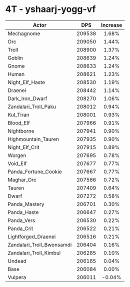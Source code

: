 # 4T - yshaarj-yogg-vf
| Actor | DPS | Increase |
|---|:---:|:---:|
|Mechagnome|209538|1.68%|
|Orc|209050|1.44%|
|Troll|208900|1.37%|
|Goblin|208639|1.24%|
|Gnome|208633|1.24%|
|Human|208621|1.23%|
|Night_Elf_Haste|208530|1.19%|
|Draenei|208442|1.14%|
|Dark_Iron_Dwarf|208270|1.06%|
|Zandalari_Troll_Paku|208012|0.94%|
|Kul_Tiran|208001|0.93%|
|Blood_Elf|207966|0.91%|
|Nightborne|207941|0.90%|
|Highmountain_Tauren|207935|0.90%|
|Night_Elf_Crit|207915|0.89%|
|Worgen|207695|0.78%|
|Void_Elf|207677|0.77%|
|Panda_Fortune_Cookie|207667|0.77%|
|Maghar_Orc|207566|0.72%|
|Tauren|207409|0.64%|
|Dwarf|207272|0.58%|
|Panda_Mastery|206701|0.30%|
|Panda_Haste|206647|0.27%|
|Panda_Vers|206530|0.22%|
|Panda_Crit|206522|0.21%|
|Lightforged_Draenei|206516|0.21%|
|Zandalari_Troll_Bwonsamdi|206404|0.16%|
|Zandalari_Troll_Kimbul|206285|0.10%|
|Undead|206165|0.04%|
|Base|206084|0.00%|
|Vulpera|206011|-0.04%|
